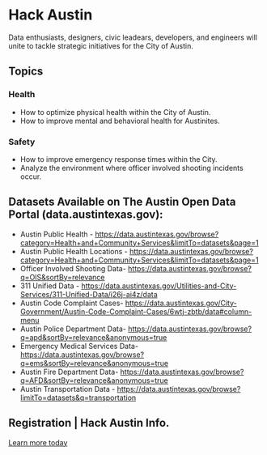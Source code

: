 # Hack Austin
Data enthusiasts, designers, civic leadears, developers, and engineers will unite to tackle strategic initiatives for the City of Austin.

## Topics 
### Health
- How to optimize physical health within the City of Austin.
- How to improve mental and behavioral health for Austinites.

### Safety
- How to improve emergency response times within the City.
- Analyze the environment where officer involved shooting incidents occur.

## Datasets Available on The Austin Open Data Portal (data.austintexas.gov): 
- Austin Public Health - https://data.austintexas.gov/browse?category=Health+and+Community+Services&limitTo=datasets&page=1
- Austin Public Health Locations - https://data.austintexas.gov/browse?category=Health+and+Community+Services&limitTo=datasets&page=1
- Officer Involved Shooting Data- https://data.austintexas.gov/browse?q=OIS&sortBy=relevance
- 311 Unified Data - https://data.austintexas.gov/Utilities-and-City-Services/311-Unified-Data/i26j-ai4z/data
- Austin Code Complaint Cases- https://data.austintexas.gov/City-Government/Austin-Code-Complaint-Cases/6wtj-zbtb/data#column-menu
- Austin Police Department Data- https://data.austintexas.gov/browse?q=apd&sortBy=relevance&anonymous=true
- Emergency Medical Services Data- https://data.austintexas.gov/browse?q=ems&sortBy=relevance&anonymous=true
- Austin Fire Department Data- https://data.austintexas.gov/browse?q=AFD&sortBy=relevance&anonymous=true
- Austin Transportation Data - https://data.austintexas.gov/browse?limitTo=datasets&q=transportation

## Registration | Hack Austin Info. 
[Learn more today](https://www.eventbrite.com/e/hack-austin-presented-by-the-city-of-austin-galvanize-tickets-39048292494)
